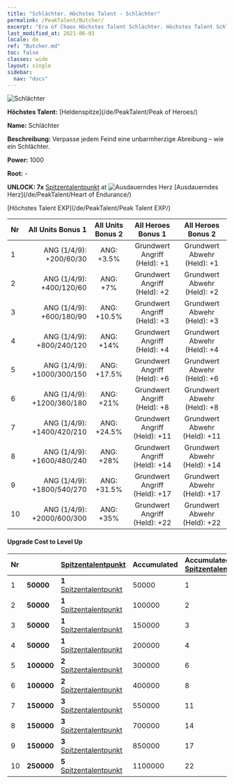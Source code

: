 ```yaml
---
title: "Schlächter. Höchstes Talent - Schlächter"
permalink: /PeakTalent/Butcher/
excerpt: "Era of Chaos Höchstes Talent Schlächter. Höchstes Talent Schlächter. Schlächter"
last_modified_at: 2021-06-03
locale: de
ref: "Butcher.md"
toc: false
classes: wide
layout: single
sidebar:
  nav: "docs"
---
```


  ![Schlächter](/images/pt/talent_1006.png)

  **Höchstes Talent:** [Heldenspitze](/de/PeakTalent/Peak of Heroes/)

  **Name:** Schlächter

  **Beschreibung:** Verpasse jedem Feind eine unbarmherzige Abreibung – wie ein Schlächter.

  **Power:** 1000

  **Root:** -

  **UNLOCK: 7x** [Spitzentalentpunkt](/ItemsDE/con_934/) at ![Ausdauerndes Herz](/images/pt/talent_1002.png) [Ausdauerndes Herz](/de/PeakTalent/Heart of Endurance/)

  [Höchstes Talent EXP](/de/PeakTalent/Peak Talent EXP/)

  | Nr | All Units Bonus 1 | All Units Bonus 2 | All Heroes Bonus 1 | All Heroes Bonus 2 |
  |:---|--------------:|:-------------:|:-------------:|:-------------:|
  | 1 | ANG (1/4/9): +200/60/30 | ANG: +3.5% | Grundwert Angriff (Held): +1 | Grundwert Abwehr (Held): +1 |
  | 2 | ANG (1/4/9): +400/120/60 | ANG: +7% | Grundwert Angriff (Held): +2 | Grundwert Abwehr (Held): +2 |
  | 3 | ANG (1/4/9): +600/180/90 | ANG: +10.5% | Grundwert Angriff (Held): +3 | Grundwert Abwehr (Held): +3 |
  | 4 | ANG (1/4/9): +800/240/120 | ANG: +14% | Grundwert Angriff (Held): +4 | Grundwert Abwehr (Held): +4 |
  | 5 | ANG (1/4/9): +1000/300/150 | ANG: +17.5% | Grundwert Angriff (Held): +6 | Grundwert Abwehr (Held): +6 |
  | 6 | ANG (1/4/9): +1200/360/180 | ANG: +21% | Grundwert Angriff (Held): +8 | Grundwert Abwehr (Held): +8 |
  | 7 | ANG (1/4/9): +1400/420/210 | ANG: +24.5% | Grundwert Angriff (Held): +11 | Grundwert Abwehr (Held): +11 |
  | 8 | ANG (1/4/9): +1600/480/240 | ANG: +28% | Grundwert Angriff (Held): +14 | Grundwert Abwehr (Held): +14 |
  | 9 | ANG (1/4/9): +1800/540/270 | ANG: +31.5% | Grundwert Angriff (Held): +17 | Grundwert Abwehr (Held): +17 |
  | 10 | ANG (1/4/9): +2000/600/300 | ANG: +35% | Grundwert Angriff (Held): +22 | Grundwert Abwehr (Held): +22 |


#### Upgrade Cost to Level Up

  | Nr | <i class="fas fa-coins"/> | [Spitzentalentpunkt](/ItemsDE/con_934/) | Accumulated <i class="fas fa-coins"/> | Accumulated [Spitzentalentpunkt](/ItemsDE/con_934/) |
  |:---|:--------------|:-------------|:-------------|:-------------|
  | 1 | **50000** | **1** [Spitzentalentpunkt](/ItemsDE/con_934/) | 50000 | 1 |
  | 2 | **50000** | **1** [Spitzentalentpunkt](/ItemsDE/con_934/) | 100000 | 2 |
  | 3 | **50000** | **1** [Spitzentalentpunkt](/ItemsDE/con_934/) | 150000 | 3 |
  | 4 | **50000** | **1** [Spitzentalentpunkt](/ItemsDE/con_934/) | 200000 | 4 |
  | 5 | **100000** | **2** [Spitzentalentpunkt](/ItemsDE/con_934/) | 300000 | 6 |
  | 6 | **100000** | **2** [Spitzentalentpunkt](/ItemsDE/con_934/) | 400000 | 8 |
  | 7 | **150000** | **3** [Spitzentalentpunkt](/ItemsDE/con_934/) | 550000 | 11 |
  | 8 | **150000** | **3** [Spitzentalentpunkt](/ItemsDE/con_934/) | 700000 | 14 |
  | 9 | **150000** | **3** [Spitzentalentpunkt](/ItemsDE/con_934/) | 850000 | 17 |
  | 10 | **250000** | **5** [Spitzentalentpunkt](/ItemsDE/con_934/) | 1100000 | 22 |
